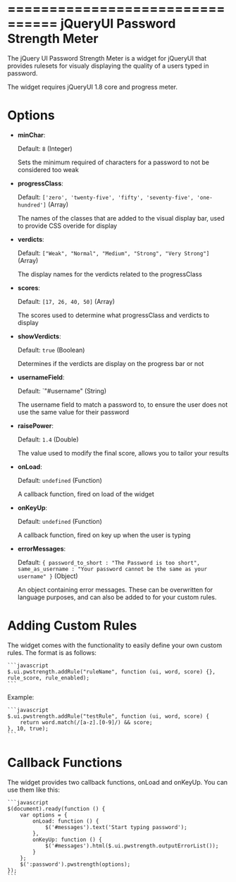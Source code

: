 ================================
jQueryUI Password Strength Meter
================================

The jQuery UI Password Strength Meter is a widget for jQueryUI that provides
rulesets for visualy displaying the quality of a users typed in password.

The widget requires jQueryUI 1.8 core and progress meter.


Options
=======

* __minChar__:

  Default: `8` (Integer)

  Sets the minimum required of characters for a password to not be considered
  too weak

* __progressClass__:

  Default: `['zero', 'twenty-five', 'fifty', 'seventy-five', 'one-hundred']` (Array)

  The names of the classes that are added to the visual display bar, used to
  provide CSS overide for display

* __verdicts__:

  Default: `["Weak", "Normal", "Medium", "Strong", "Very Strong"]` (Array)

  The display names for the verdicts related to the progressClass

* __scores__:

  Default: `[17, 26, 40, 50]` (Array)

  The scores used to determine what progressClass and verdicts to display

* __showVerdicts__:

  Default: `true` (Boolean)

  Determines if the verdicts are display on the progress bar or not

* __usernameField__:

  Default: `"#username" (String)

  The username field to match a password to, to ensure the user does not use
  the same value for their password

* __raisePower__:

  Default: `1.4` (Double)

  The value used to modify the final score, allows you to tailor your results

* __onLoad__:

  Default: `undefined` (Function)

  A callback function, fired on load of the widget

* __onKeyUp__:

  Default: `undefined` (Function)

  A callback function, fired on key up when the user is typing

* __errorMessages__:

  Default: `{
        password_to_short : "The Password is too short",
        same_as_username : "Your password cannot be the same as your username"
  }` (Object)

  An object containing error messages.  These can be overwritten for language
  purposes, and can also be added to for your custom rules.


Adding Custom Rules
===================

The widget comes with the functionality to easily define your own custom rules.
The format is as follows:

    ```javascript
    $.ui.pwstrength.addRule("ruleName", function (ui, word, score) {}, rule_score, rule_enabled);
    ```

Example:

    ```javascript
    $.ui.pwstrength.addRule("testRule", function (ui, word, score) {
        return word.match(/[a-z].[0-9]/) && score;
    }, 10, true);
    ```


Callback Functions
==================

The widget provides two callback functions, onLoad and onKeyUp.  You can use
them like this:

    ```javascript
    $(document).ready(function () {
        var options = {
            onLoad: function () {
                $('#messages').text('Start typing password');
            },
            onKeyUp: function () {
                $('#messages').html($.ui.pwstrength.outputErrorList());
            }
        };
        $(':password').pwstrength(options);
    });
    ```
